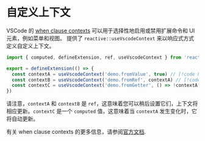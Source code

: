 # 自定义上下文

VSCode 的 [when clause contexts](https://code.visualstudio.com/api/references/when-clause-contexts) 可以用于选择性地启用或禁用扩展命令和 UI 元素，例如菜单和视图。 <ReactiveVscode /> 提供了 `reactive::useVscodeContext` 来以响应式方式定义自定义上下文。

<!-- eslint-skip -->

```ts
import { computed, defineExtension, ref, useVscodeContext } from 'reactive-vscode'

export = defineExtension(() => {
  const contextA = useVscodeContext('demo.fromValue', true) // [!code highlight]
  const contextB = useVscodeContext('demo.fromRef', contextA) // [!code highlight]
  const contextC = useVscodeContext('demo.fromGetter', () => !contextA.value) // [!code highlight]
})
```

请注意，`contextA` 和 `contextB` 是 `ref`，这意味着您可以稍后设置它们，上下文将相应更新。`contextC` 是一个 `computed` 值，这意味着当 `contextA` 发生变化时，它将自动更新。

有关 when clause contexts 的更多信息，请参阅[官方文档](https://code.visualstudio.com/api/references/when-clause-contexts).

